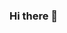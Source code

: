 ### Hi there 👋

<!--
**0-shubham-0/0-shubham-0** is a ✨ _special_ ✨ repository because its `README.md` (this file) appears on your GitHub profile.

Here are some ideas to get you started:

👋 Hello!! this is Riean Esteves @Rieesteves

🌱 I’m a SE IT student and currently learning programming languages (mainly java)

💞️ I’m looking forwoard to join in collaboration ahead ...

📧 How to reach me : shubhamtalawadekar2002@@gmail.com
